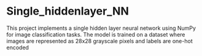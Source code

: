 # Single_hiddenlayer_NN
This project implements a single hidden layer neural network using NumPy for image classification tasks. The model is trained on a dataset where images are represented as 28x28 grayscale pixels and labels are one-hot encoded
